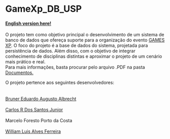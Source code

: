 # GameXp_DB_USP
#### [English version here!](https://github.com/brunereduardo/GameXp_DB_USP/blob/master/Documentos/English/README.md)

<p> O projeto tem como objetivo principal o desenvolvimento de um sistema de banco de dados que ofereça suporte para a organização do evento <a href="https://www.gamexp.com.br/">GAMES XP</a>. O foco do projeto é a base de dados do sistema, projetada para persistência de dados. Além disso, com o objetivo de integrar conhecimento de disciplinas distintas e aproximar o projeto de um cenário mais prático e real.<br>Para mais informações, basta procurar pelo arquivo .PDF na pasta <a href="https://github.com/brunereduardo/GameXp_DB_USP/tree/master/Documentos">Documentos.</a></br></p>
<p>O projeto pertence aos seguintes desenvolvedores:<br></br>
<br><a href="https://github.com/brunereduardo">Bruner Eduardo Augusto Albrecht</a></br>
<br><a href="https://github.com/CarlosSantosJr">Carlos R Dos Santos Junior</a></br>
<br>Marcelo Foresto Porto da Costa</br>
<br><a href="https://github.com/illiamw">William Luis Alves Ferreira</a></br></p>

